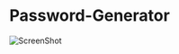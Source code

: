 # Password-Generator

![ScreenShot](https://raw.github.com/{sushmakaluva}/{Password-Generator}/{master}/{sushmakaluva/Password_generator_img.png})
